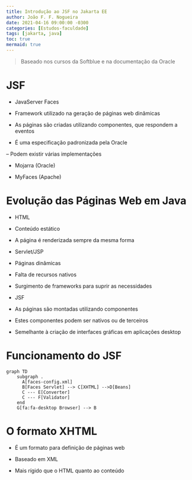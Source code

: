 ```yaml
---
title: Introdução ao JSF no Jakarta EE
author: João F. F. Nogueira
date: 2021-04-16 09:00:00 -0300
categories: [Estudos-faculdade]
tags: [jakarta, java]
toc: true
mermaid: true
---
```


> Baseado nos cursos da Softblue e na documentação da Oracle

# JSF

* JavaServer Faces

* Framework utilizado na geração de páginas web dinâmicas

* As páginas são criadas utilizando componentes, que respondem a eventos

* É uma especificação padronizada pela Oracle

– Podem existir várias implementações

* Mojarra (Oracle)

* MyFaces (Apache)

# Evolução das Páginas Web em Java

* HTML

- Conteúdo estático

- A página é renderizada sempre da mesma forma

* Servlet/JSP

- Páginas dinâmicas

- Falta de recursos nativos

- Surgimento de frameworks para suprir as necessidades

* JSF

- As páginas são montadas utilizando componentes

- Estes componentes podem ser nativos ou de terceiros

- Semelhante à criação de interfaces gráficas em aplicações desktop

# Funcionamento do JSF

```mermaid
graph TD
    subgraph .
      A[faces-config.xml]
      B[Faces Servlet] --> C[XHTML] -->D[Beans]
      C --- E[Converter]
      C --- F[Validator]
    end
    G[fa:fa-desktop Browser] --> B      
```

# O formato XHTML

* É um formato para definição de páginas web

* Baseado em XML

* Mais rígido que o HTML quanto ao conteúdo
